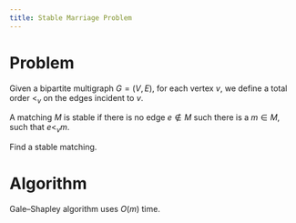 ```yaml
---
title: Stable Marriage Problem
---
```


# Problem
Given a bipartite multigraph $G=(V,E)$, for each vertex $v$, we define a total order $<_v$ on the edges incident to $v$. 

A matching $M$ is stable if there is no edge $e\not\in M$ such there is a $m\in M$, such that $e <_v m$.

Find a stable matching.

# Algorithm
Gale–Shapley algorithm uses $O(m)$ time. 